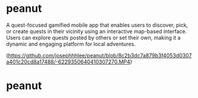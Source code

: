 # peanut
A quest-focused gamified mobile app that enables users to discover, pick, or create quests in their vicinity using an interactive map-based interface. Users can explore quests posted by others or set their own, making it a dynamic and engaging platform for local adventures.

(https://github.com/josephhhlee/peanut/blob/8c2b3dc7a879b3f4053d0307a401c20cd8a17488/-6229350640410307270.MP4)
# peanut
